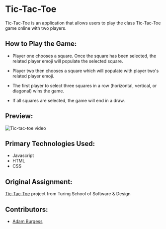 # Tic-Tac-Toe
Tic-Tac-Toe is an application that allows users to play the class Tic-Tac-Toe game online with two players.

## How to Play the Game:

- Player one chooses a square.  Once the square has been selected, the related player emoji will populate the selected square.

- Player two then chooses a square which will populate with player two's related player emoji.

- The first player to select three squares in a row (horizontal, vertical, or diagonal) wins the game.  

- If all squares are selected, the game will end in a draw.

## Preview:

![Tic-tac-toe video](./assets/gif.gif)

## Primary Technologies Used:

- Javascript
- HTML
- CSS

## Original Assignment:

[Tic-Tac-Toe](https://frontend.turing.edu/projects/module-1/tic-tac-toe-solo.html) project from Turing School of Software & Design

## Contributors:

- [Adam Burgess](https://github.com/aburg15)
